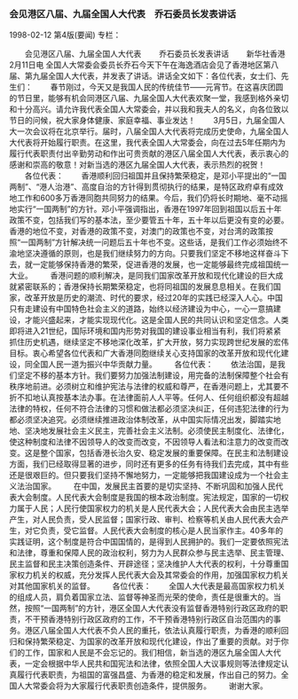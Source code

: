 ### 会见港区八届、九届全国人大代表　乔石委员长发表讲话

1998-02-12
第4版(要闻)
专栏：

　　会见港区八届、九届全国人大代表
　　乔石委员长发表讲话
　　新华社香港2月11日电 全国人大常委会委员长乔石今天下午在海逸酒店会见了香港地区第八届、第九届全国人大代表，并发表了讲话。讲话全文如下：各位代表，女士们、先生们：
　　春节刚过，今天又是我国人民的传统佳节——元宵节。在这喜庆团圆的节日里，能够有机会同港区八届、九届全国人大代表欢聚一堂，我感到格外亲切和十分高兴。请允许我代表全国人大常委会，并以我和我夫人的名义，向各位致以节日的问候，祝大家身体健康、家庭幸福、事业发达！
　　3月5日，九届全国人大一次会议将在北京举行。届时，八届全国人大代表将完成历史使命，九届全国人大代表将开始履行职责。在这里，我代表全国人大常委会，向在过去5年任期内为履行代表职责付出辛勤劳动和作出可贵贡献的港区八届全国人大代表，表示衷心的感谢和崇高的敬意！对新当选的港区九届全国人大代表，表示热烈的祝贺！
　　各位代表：
　　香港顺利回归祖国并且保持繁荣稳定，是邓小平提出的“一国两制”、“港人治港”、高度自治的方针得到贯彻执行的结果，是特区政府卓有成效地工作和600多万香港同胞共同努力的结果。今后，我们仍将长时期地、毫不动摇地实行“一国两制”的方针。邓小平强调指出，香港在1997年回到祖国以后五十年政策不变，包括我们写的基本法，至少要管五十年，五十年以后更没有变的必要。香港的地位不变，对香港的政策不变，对澳门的政策也不变，对台湾的政策按照“一国两制”方针解决统一问题后五十年也不变。这些话，是我们工作必须始终不渝地坚决遵循的原则，也是我们继续努力的方向。只要我们坚定不移地这样奋斗下去，就一定能够保持香港的繁荣，促进香港的发展，也一定能够最终完成祖国统一大业。
　　香港问题的顺利解决，是同我们国家改革开放和现代化建设的巨大成就紧密联系的；香港保持长期繁荣稳定，也将同祖国的发展息息相关。在我们国家，改革开放是历史的潮流、时代的要求，经过20年的实践已经深入人心。中国只有走建设有中国特色社会主义的道路，始终以经济建设为中心，一心一意搞建设，才能兴盛起来，才能实现现代化。这是全国人民的共同认识和坚定信念。人类即将进入21世纪，国际环境和国内形势对我国的建设事业相当有利，我们将紧紧抓住历史机遇，继续坚定不移地深化改革，扩大开放，努力实现跨世纪发展的宏伟目标。衷心希望各位代表和广大香港同胞继续关心支持国家的改革开放和现代化建设，同全国人民一道为振兴中华贡献力量。
　　各位代表：
　　依法治国，是我们坚定不移的基本方针。我们要努力加强法制建设，用完备的法制保障整个社会有秩序地前进。必须树立和维护宪法与法律的权威和尊严，在香港问题上，尤其要不折不扣地认真按基本法办事。在法律面前人人平等。任何人、任何组织都没有超越法律的特权，任何不符合法律的习惯和做法都必须坚决纠正，任何违犯法律的行为都必须坚决追究。必须继续推进政治体制改革，从中国实际情况出发，脚踏实地地、坚决地发展社会主义民主，完善社会主义法制。必须使民主制度化、法律化，使这种制度和法律不因领导人的改变而改变，不因领导人看法和注意力的改变而改变。这是整个国家，包括香港长治久安、稳定发展的重要保障。在民主和法制建设方面，我们已经取得显著的进步，同时还有更多的任务有待我们去完成，其中有些还是很艰巨的。但只要我们坚持不懈地努力，一定能够把我国建设成为一个社会主义法治国家。
　　在中国，发展民主首要的是切实坚持、不断巩固和加强人民代表大会制度。人民代表大会制度是我国的根本政治制度。宪法规定，国家的一切权力属于人民；人民行使国家权力的机关是人民代表大会；人民代表大会由民主选举产生，对人民负责，受人民监督；国家行政、审判、检察等机关由人民代表大会产生，对它负责，受它监督。人民代表大会制度的核心是人民当家作主。40多年的实践证明，这个制度是符合中国国情的，是得到人民拥护的。我们一定要依照宪法和法律，尊重和保障人民的政治权利，努力为人民群众参与民主选举、民主管理、民主监督和民主决策创造条件、开辟途径；坚决维护人大代表的权利，十分尊重国家权力机关的权威，充分发挥人民代表大会及其常委会的作用，加强国家权力机关对其他国家机关的监督。
　　各位代表：
　　全国人大代表是最高国家权力机关的组成人员，肩负着国家立法、监督等神圣而光荣的使命，责任是很重大的。当然，按照“一国两制”的方针，港区全国人大代表没有监督香港特别行政区政府的职责，不干预香港特别行政区政府的工作，不干预香港特别行政区自治范围内的事务。港区八届全国人大代表不负人民的重托，依法认真履行职责，为香港的顺利回归和保持繁荣稳定、为国家的改革开放和现代化建设，作出了重要的贡献。对于你们的工作，国家和人民是不会忘记的。我们相信，新当选的港区九届全国人大代表，一定会根据中华人民共和国宪法和法律，依照全国人大议事规则等法律规定认真履行代表职责，为祖国的富强昌盛、为香港的稳定和发展，作出自己的努力。全国人大常委会将为大家履行代表职责创造条件，提供服务。
　　谢谢大家。

